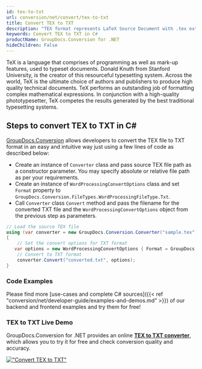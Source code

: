 ```yaml
---
id: tex-to-txt
url: conversion/net/convert/tex-to-txt
title: Convert TEX to TXT
description: "TEX format represents LaTeX Source Document with .tex extension. Learn how to convert TEX to TXT file programmatically in C# language using GroupDocs.Conversion for .NET library."
keywords: Convert TEX to TXT in C#
productName: GroupDocs.Conversion for .NET
hideChildren: False
---
```


TeX is a language that comprises of programming as well as mark-up features, used to typeset documents. Donald Knuth from Stanford University, is the creator of this resourceful typesetting system. Across the world, TeX is the ultimate choice of authors and publishers to produce high quality technical documents. TeX performs an outstanding job of formatting complex mathematical expressions. In conjunction with a high-quality phototypesetter, TeX competes the results generated by the best traditional typesetting systems.

## Steps to convert TEX to TXT in C#

[GroupDocs.Conversion](https://products.groupdocs.com/conversion/net) allows developers to convert the TEX file to TXT format in an easy and intuitive way just using a few lines of code as described below:

* Create an instance of `Converter` class and pass source TEX file path as a constructor parameter. You may specify absolute or relative file path as per your requirements. 
* Create an instance of `WordProcessingConvertOptions` class and set `Format` property to `GroupDocs.Conversion.FileTypes.WordProcessingFileType.Txt`.
* Call `Converter` class `Convert` method and pass the filename for the converted TXT file and the `WordProcessingConvertOptions` object from the previous step as parameters.

```csharp
// Load the source TEX file
using (var converter = new GroupDocs.Conversion.Converter("sample.tex"))
{
    // Set the convert options for TXT format
   var options = new WordProcessingConvertOptions { Format = GroupDocs.Conversion.FileTypes.WordProcessingFileType.Txt };
    // Convert to TXT format
    converter.Convert("converted.txt", options);
}
```

### Code Examples

Please find more [use-cases and complete C# sources]({{< ref "conversion/net/developer-guide/examples-and-demos.md" >}}) of our backend and frontend examples and try them for free!

### TEX to TXT Live Demo

GroupDocs.Conversion for .NET provides an online [**TEX to TXT converter**](https://products.groupdocs.app/conversion/tex-to-txt), which allows you to try it for free and check conversion quality and accuracy.

[!["Convert TEX to TXT"](conversion/net/images/convert-to-txt/convert-tex-to-txt.png)](https://products.groupdocs.app/conversion/tex-to-txt)